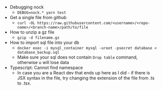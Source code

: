 - Debugging nock
	- `DEBUG=nock.* yarn test`
- Get a single file from github
	- `curl -OL https://raw.githubusercontent.com/<username>/<repo-name>/<branch-name>/path/to/file`
- How to unzip a gz file
	- `gzip -d filename.gz` 
- How to import sql file into your db
	- `docker exec -i mysql_container mysql -uroot -psecret database < database_backup.sql`
	- Make sure your sql does not contain `Drop table` command, otherwise u will lose data
- Typescript: Cannot find namespace
	- In case you are a React dev that ends up here as I did - if there is JSX syntax in the file, try changing the extension of the file from .ts to .tsx.